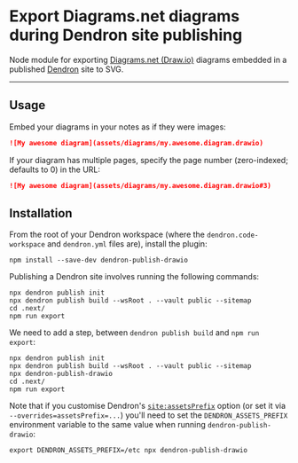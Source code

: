 # Export Diagrams.net diagrams during Dendron site publishing

Node module for exporting [Diagrams.net (Draw.io)](https://about.diagrams.net/) diagrams embedded in a published [Dendron](https://dendron.so/) site to SVG.

---

## Usage

Embed your diagrams in your notes as if they were images:

```markdown
![My awesome diagram](assets/diagrams/my.awesome.diagram.drawio)
```

If your diagram has multiple pages, specify the page number (zero-indexed; defaults to 0) in the URL:

```markdown
![My awesome diagram](assets/diagrams/my.awesome.diagram.drawio#3)
```

## Installation

From the root of your Dendron workspace (where the `dendron.code-workspace` and `dendron.yml` files are), install the plugin:

```console
npm install --save-dev dendron-publish-drawio
```

Publishing a Dendron site involves running the following commands:

```console
npx dendron publish init
npx dendron publish build --wsRoot . --vault public --sitemap
cd .next/
npm run export
```

We need to add a step, between `dendron publish build` and `npm run export`:

```console
npx dendron publish init
npx dendron publish build --wsRoot . --vault public --sitemap
npx dendron-publish-drawio
cd .next/
npm run export
```

Note that if you customise Dendron's [`site:assetsPrefix`](https://wiki.dendron.so/notes/f2ed8639-a604-4a9d-b76c-41e205fb8713/#assetsprefix) option (or set it via `--overrides=assetsPrefix=...`) you'll need to set the `DENDRON_ASSETS_PREFIX` environment variable to the same value when running `dendron-publish-drawio`:

```console
export DENDRON_ASSETS_PREFIX=/etc npx dendron-publish-drawio
```
